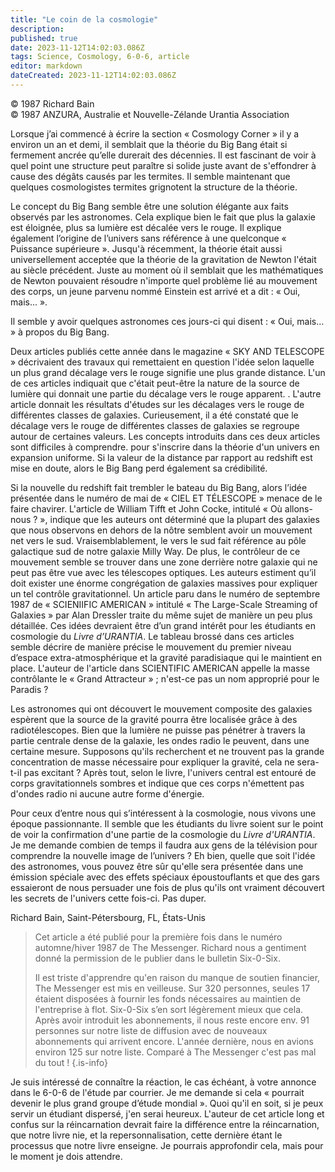 ```yaml
---
title: "Le coin de la cosmologie"
description: 
published: true
date: 2023-11-12T14:02:03.086Z
tags: Science, Cosmology, 6-0-6, article
editor: markdown
dateCreated: 2023-11-12T14:02:03.086Z
---
```



<p class="v-card v-sheet theme--light gray lighten-3 px-2 py-1">© 1987 Richard Bain<br>© 1987 ANZURA, Australie et Nouvelle-Zélande Urantia Association</p>


Lorsque j’ai commencé à écrire la section « Cosmology Corner » il y a environ un an et demi, il semblait que la théorie du Big Bang était si fermement ancrée qu’elle durerait des décennies. Il est fascinant de voir à quel point une structure peut paraître si solide juste avant de s'effondrer à cause des dégâts causés par les termites. Il semble maintenant que quelques cosmologistes termites grignotent la structure de la théorie.

Le concept du Big Bang semble être une solution élégante aux faits observés par les astronomes. Cela explique bien le fait que plus la galaxie est éloignée, plus sa lumière est décalée vers le rouge. Il explique également l’origine de l’univers sans référence à une quelconque « Puissance supérieure ». Jusqu'à récemment, la théorie était aussi universellement acceptée que la théorie de la gravitation de Newton l'était au siècle précédent. Juste au moment où il semblait que les mathématiques de Newton pouvaient résoudre n'importe quel problème lié au mouvement des corps, un jeune parvenu nommé Einstein est arrivé et a dit : « Oui, mais... ».

Il semble y avoir quelques astronomes ces jours-ci qui disent : « Oui, mais… » à propos du Big Bang.

Deux articles publiés cette année dans le magazine « SKY AND TELESCOPE » décrivaient des travaux qui remettaient en question l'idée selon laquelle un plus grand décalage vers le rouge signifie une plus grande distance. L'un de ces articles indiquait que c'était peut-être la nature de la source de lumière qui donnait une partie du décalage vers le rouge apparent. . L'autre article donnait les résultats d'études sur les décalages vers le rouge de différentes classes de galaxies. Curieusement, il a été constaté que le décalage vers le rouge de différentes classes de galaxies se regroupe autour de certaines valeurs. Les concepts introduits dans ces deux articles sont difficiles à comprendre. pour s'inscrire dans la théorie d'un univers en expansion uniforme. Si la valeur de la distance par rapport au redshift est mise en doute, alors le Big Bang perd également sa crédibilité.

Si la nouvelle du redshift fait trembler le bateau du Big Bang, alors l’idée présentée dans le numéro de mai de « CIEL ET TÉLESCOPE » menace de le faire chavirer. L'article de William Tifft et John Cocke, intitulé « Où allons-nous ? », indique que les auteurs ont déterminé que la plupart des galaxies que nous observons en dehors de la nôtre semblent avoir un mouvement net vers le sud. Vraisemblablement, le vers le sud fait référence au pôle galactique sud de notre galaxie Milly Way. De plus, le contrôleur de ce mouvement semble se trouver dans une zone derrière notre galaxie qui ne peut pas être vue avec les télescopes optiques. Les auteurs estiment qu’il doit exister une énorme congrégation de galaxies massives pour expliquer un tel contrôle gravitationnel. Un article paru dans le numéro de septembre 1987 de « SCIENIIFIC AMERICAN » intitulé « The Large-Scale Streaming of Galaxies » par Alan Dressler traite du même sujet de manière un peu plus détaillée. Ces idées devraient être d’un grand intérêt pour les étudiants en cosmologie du _Livre d’URANTIA_. Le tableau brossé dans ces articles semble décrire de manière précise le mouvement du premier niveau d’espace extra-atmosphérique et la gravité paradisiaque qui le maintient en place. L'auteur de l'article dans SCIENTIFIC AMERICAN appelle la masse contrôlante le « Grand Attracteur » ; n'est-ce pas un nom approprié pour le Paradis ?

Les astronomes qui ont découvert le mouvement composite des galaxies espèrent que la source de la gravité pourra être localisée grâce à des radiotélescopes. Bien que la lumière ne puisse pas pénétrer à travers la partie centrale dense de la galaxie, les ondes radio le peuvent, dans une certaine mesure. Supposons qu'ils recherchent et ne trouvent pas la grande concentration de masse nécessaire pour expliquer la gravité, cela ne sera-t-il pas excitant ? Après tout, selon le livre, l'univers central est entouré de corps gravitationnels sombres et indique que ces corps n'émettent pas d'ondes radio ni aucune autre forme d'énergie.

Pour ceux d’entre nous qui s’intéressent à la cosmologie, nous vivons une époque passionnante. Il semble que les étudiants du livre soient sur le point de voir la confirmation d'une partie de la cosmologie du _Livre d'URANTIA_. Je me demande combien de temps il faudra aux gens de la télévision pour comprendre la nouvelle image de l’univers ? Eh bien, quelle que soit l'idée des astronomes, vous pouvez être sûr qu'elle sera présentée dans une émission spéciale avec des effets spéciaux époustouflants et que des gars essaieront de nous persuader une fois de plus qu'ils ont vraiment découvert les secrets de l'univers cette fois-ci. Pas duper.

Richard Bain, Saint-Pétersbourg, FL, États-Unis

> Cet article a été publié pour la première fois dans le numéro automne/hiver 1987 de The Messenger. Richard nous a gentiment donné la permission de le publier dans le bulletin Six-0-Six.
>
> Il est triste d'apprendre qu'en raison du manque de soutien financier, The Messenger est mis en veilleuse. Sur 320 personnes, seules 17 étaient disposées à fournir les fonds nécessaires au maintien de l'entreprise à flot. Six-0-Six s’en sort légèrement mieux que cela. Après avoir introduit les abonnements, il nous reste encore env. 91 personnes sur notre liste de diffusion avec de nouveaux abonnements qui arrivent encore. L'année dernière, nous en avions environ 125 sur notre liste. Comparé à The Messenger c'est pas mal du tout !
{.is-info}

Je suis intéressé de connaître la réaction, le cas échéant, à votre annonce dans le 6-0-6 de l'étude par courrier. Je me demande si cela « pourrait devenir le plus grand groupe d’étude mondial ». Quoi qu'il en soit, si je peux servir un étudiant dispersé, j'en serai heureux. L'auteur de cet article long et confus sur la réincarnation devrait faire la différence entre la réincarnation, que notre livre nie, et la repersonnalisation, cette dernière étant le processus que notre livre enseigne. Je pourrais approfondir cela, mais pour le moment je dois attendre.

